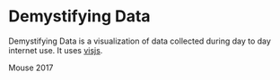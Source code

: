 # Demystifying Data

Demystifying Data is a visualization of data collected during day to day internet use. It uses [visjs](https://github.com/almende/vis).

Mouse 2017
